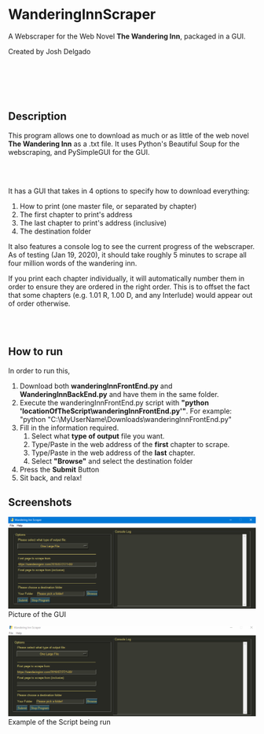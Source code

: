 # WanderingInnScraper
A Webscraper for the Web Novel **The Wandering Inn**, packaged in a GUI.

Created by Josh Delgado

<br></br>
<br></br>

## Description

This program allows one to download as much or as little of the web novel **The Wandering Inn** as a .txt file. It uses Python's Beautiful Soup for the webscraping, and PySimpleGUI for the GUI.


<br></br>

It has a GUI that takes in 4 options to specify how to download everything:

1. How to print (one master file, or separated by chapter)
1. The first chapter to print's address
1. The last chapter to print's address (inclusive)
1. The destination folder


It also features a console log to see the current progress of the webscraper. As of testing (Jan 19, 2020), it should take roughly 5 minutes to scrape all four million words of the wandering inn.

If you print each chapter individually, it will automatically number them in order to ensure they are ordered in the right order. This is to offset the fact that some chapters (e.g. 1.01 R, 1.00 D, and any Interlude) would appear out of order otherwise.


<br></br>


## How to run
In order to run this,

1. Download both **wanderingInnFrontEnd.py** and **WanderingInnBackEnd.py** and have them in the same folder.
1. Execute the wanderingInnFrontEnd.py script with **"python 'locationOfTheScript\wanderingInnFrontEnd.py'"**.
  For example: "python "C:\MyUserName\Downloads\wanderingInnFrontEnd.py"
1. Fill in the information required.
    1. Select what **type of output** file you want.
    1. Type/Paste in the web address of the **first** chapter to scrape.
    1. Type/Paste in the web address of the **last** chapter.
    1. Select **"Browse"** and select the destination folder
1. Press the **Submit** Button
1. Sit back, and relax!


## Screenshots
![GUI Screenshot](/images/GUI_Screenshot.png)
Picture of the GUI



![GUI In Use](/images/demo.gif) 
Example of the Script being run

